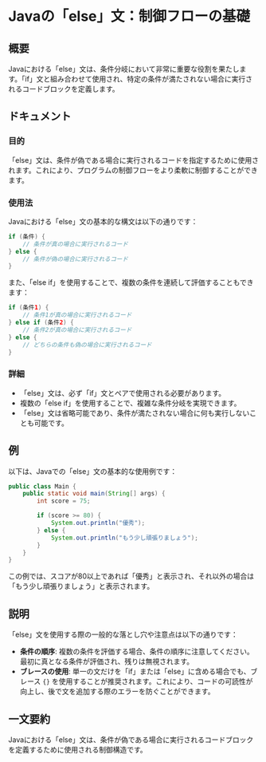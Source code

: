 <!--
Meta Description: # Javaの「else」文：制御フローの基礎 ## 概要 Javaにおける「else」文は、条件分岐において非常に重要な役割を果たします。「if」文と組み合わせて使用され、特定の条件が満たされない場合に実行されるコードブロックを定義します。 ## ドキュメント ### 目的 「else」文は、条件...
Meta Keywords: else, javaにおける, java, これにより, を使用することで
-->

# Javaの「else」文：制御フローの基礎

## 概要
Javaにおける「else」文は、条件分岐において非常に重要な役割を果たします。「if」文と組み合わせて使用され、特定の条件が満たされない場合に実行されるコードブロックを定義します。

## ドキュメント
### 目的
「else」文は、条件が偽である場合に実行されるコードを指定するために使用されます。これにより、プログラムの制御フローをより柔軟に制御することができます。

### 使用法
Javaにおける「else」文の基本的な構文は以下の通りです：

```java
if (条件) {
    // 条件が真の場合に実行されるコード
} else {
    // 条件が偽の場合に実行されるコード
}
```

また、「else if」を使用することで、複数の条件を連続して評価することもできます：

```java
if (条件1) {
    // 条件1が真の場合に実行されるコード
} else if (条件2) {
    // 条件2が真の場合に実行されるコード
} else {
    // どちらの条件も偽の場合に実行されるコード
}
```

### 詳細
- 「else」文は、必ず「if」文とペアで使用される必要があります。
- 複数の「else if」を使用することで、複雑な条件分岐を実現できます。
- 「else」文は省略可能であり、条件が満たされない場合に何も実行しないことも可能です。

## 例
以下は、Javaでの「else」文の基本的な使用例です：

```java
public class Main {
    public static void main(String[] args) {
        int score = 75;

        if (score >= 80) {
            System.out.println("優秀");
        } else {
            System.out.println("もう少し頑張りましょう");
        }
    }
}
```

この例では、スコアが80以上であれば「優秀」と表示され、それ以外の場合は「もう少し頑張りましょう」と表示されます。

## 説明
「else」文を使用する際の一般的な落とし穴や注意点は以下の通りです：

- **条件の順序**: 複数の条件を評価する場合、条件の順序に注意してください。最初に真となる条件が評価され、残りは無視されます。
- **ブレースの使用**: 単一の文だけを「if」または「else」に含める場合でも、ブレース `{}` を使用することが推奨されます。これにより、コードの可読性が向上し、後で文を追加する際のエラーを防ぐことができます。

## 一文要約
Javaにおける「else」文は、条件が偽である場合に実行されるコードブロックを定義するために使用される制御構造です。